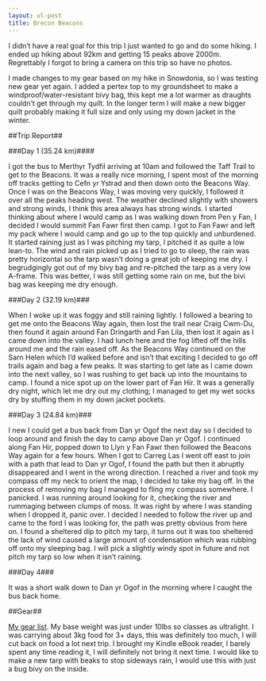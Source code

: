 ```yaml
---
layout: ul-post
title: Brecon Beacons
---
```


I didn’t have a real goal for this trip I just wanted to go and do some hiking. I ended up hiking about 92km and getting 15 peaks above 2000m. Regrettably I forgot to bring a camera on this trip so have no photos.

<!--more-->

I made changes to my gear based on my hike in Snowdonia, so I was testing new gear yet again. I added a pertex top to my groundsheet to make a windproof/water-resistant bivy bag, this kept me a lot warmer as draughts couldn’t get through my quilt. In the longer term I will make a new bigger quilt probably making it full size and only using my down jacket in the winter.

##Trip Report##

###Day 1 (35.24 km)####

I got the bus to Merthyr Tydfil arriving at 10am and followed the Taff Trail to get to the Beacons. It was a really nice morning, I spent most of the morning off tracks getting to Cefn yr Ystrad and then down onto the Beacons Way. Once I was on the Beacons Way, I was moving very quickly, I followed it over all the peaks heading west. The weather declined slightly with showers and strong winds, I think this area always has strong winds. I started thinking about where I would camp as I was walking down from Pen y Fan, I decided I would summit Fan Fawr first then camp. I got to Fan Fawr and left my pack where I would camp and go up to the top quickly and unburdened. It started raining just as I was pitching my tarp, I pitched it as quite a low lean-to. The wind and rain picked up as I tried to go to sleep, the rain was pretty horizontal so the tarp wasn’t doing a great job of keeping me dry. I begrudgingly got out of my bivy bag and re-pitched the tarp as a very low A-frame. This was better, I was still getting some rain on me, but the bivi bag was keeping me dry enough.

###Day 2  (32.19 km)###

When I woke up it was foggy and still raining lightly. I followed a bearing to get me onto the Beacons Way again, then lost the trail near Craig Cwm-Du, then found it again around Fan Dringarth and Fan Lila, then lost it again as I came down into the valley. I had lunch here and the fog lifted off the hills around me and the rain eased off. As the Beacons Way continued on the Sarn Helen which I’d walked before and isn’t that exciting I decided to go off trails again and bag a few peaks. It was starting to get late as I came down into the next valley, so I was rushing to get back up into the mountains to camp. I found a nice spot up on the lower part of Fan Hir. It was a generally dry night, which let me dry out my clothing; I managed to get my wet socks dry by stuffing them in my down jacket pockets.

###Day 3 (24.84 km)###

I new I could get a bus back from Dan yr Ogof the next day so I decided to loop around and finish the day to camp above Dan yr Ogof. I continued along Fan Hir, popped down to Llyn y Fan Fawr then followed the Beacons Way again for a few hours. When I got to Carreg Las I went off east to join with a path that lead to Dan yr Ogof, I found the path but then it abruptly disappeared and I went in the wrong direction. I reached a river and took my compass off my neck to orient the map, I decided to take my bag off. In the process of removing my bag I managed to fling my compass somewhere. I panicked. I was running around looking for it, checking the river and rummaging between clumps of moss. It was right by where I was standing when I dropped it, panic over. I decided I needed to follow the river up and came to the ford I was looking for, the path was pretty obvious from here on. I found a sheltered dip to pitch my tarp, it turns out it was too sheltered the lack of wind caused a large amount of condensation which was rubbing off onto my sleeping bag. I will pick a slightly windy spot in future and not pitch my tarp so low when it isn’t raining.

###Day 4###

It was a short walk down to Dan yr Ogof in the morning where I caught the bus back home.

##Gear##

[My gear list](http://www.geargrams.com/list?id=3990). My base weight was just under 10lbs so classes as ultralight. I was carrying about 3kg food for 3+ days, this was definitely too much, I will cut back on food a lot next trip. I brought my Kindle eBook reader, I barely spent any time reading it, I will definitely not bring it next time. I would like to make a new tarp with beaks to stop sideways rain, I would use this with just a bug bivy on the inside.
